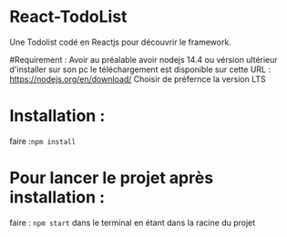 # React-TodoList
Une Todolist codé en Reactjs pour découvrir le framework.

#Requirement : 
Avoir au préalable avoir nodejs 14.4 ou vérsion ultérieur d'installer sur son pc 
le téléchargement est disponible sur cette URL : https://nodejs.org/en/download/ 
Choisir de préfernce la version LTS

# Installation : 
faire :`npm install` 

# Pour lancer le projet après installation :
faire : `npm start` dans le terminal en étant dans la racine du projet
